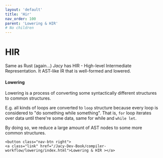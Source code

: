 ```yaml
---
layout: 'default'
title: 'Hir'
nav_order: 100
parent: 'Lowering & HIR'
# No children
---
```


# HIR

Same as Rust (again...) _Jacy_ has HIR - High-level Intermediate Representation. It AST-like IR that is well-formed and
lowered.

#### Lowering

Lowering is a process of converting some syntactically different structures to common structures.

E.g. all kinds of loops are converted to `loop` structure because every loop is considered to "do something while
something". That is, `for` loop iterates over data until there're some data, same for while and `while let`.

By doing so, we reduce a large amount of AST nodes to some more common structures.
<div class="nav-btn-block">
    
    <button class="nav-btn right">
    <a class="link" href="/Jacy-Dev-Book/compiler-workflow/lowering/index.html">Lowering & HIR ></a>
</button>

</div>
